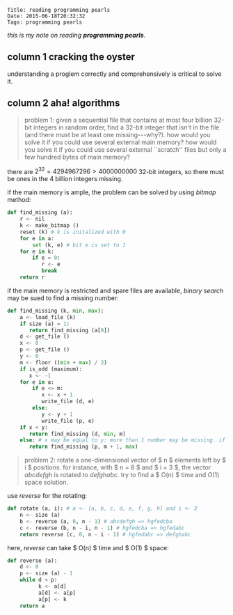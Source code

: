     Title: reading programming pearls
    Date: 2015-06-18T20:32:32
    Tags: programming pearls

_this is my note on reading  __programming pearls__._

<!-- more -->

## column 1 cracking the oyster

understanding a proglem correctly and comprehensively is critical to solve it.

## column 2 aha! algorithms

> problem 1: given a sequential file that contains at most four billion 32-bit integers in random order, find a 32-bit integer that isn't in the file (and there must be at least one missing---why?). how would you solve it if you could use several external main memory? how would you solve it if you could use several external ``scratch'' files but only a few hundred bytes of main memory?

there are $2 ^ 32 = 4294967296 > 4000000000$ 32-bit integers, so there must be ones in the 4 billion integers missing.

if the main memory is ample, the problem can be solved by using *bitmap* method:

```python
def find_missing (a):
	r <- nil
	k <- make_bitmap ()
	reset (k) # k is initalized with 0
	for e in a:
		set (k, e) # bit e is set to 1
	for e in k:
		if e = 0:
		   r <- e
		   break
	return r
```

if the main memory is restricted and spare files are available, *binary search* may be sued to find a missing number:

```python
def find_missing (k, min, max):
	a <- load_file (k)
	if size (a) = 1:
	   return find_missing (a[0])
	d <- get_file ()
	x <- 0
	p <- get_file ()
	y <- 0
	m <- floor ((min + max) / 2)
	if is_odd (maximum):
	   x <- -1
	for e in a:
		if e <= m:
		   x <- x + 1
		   write_file (d, e)
		else:
		   y <- y + 1
		   write_file (p, e)
	if x < y:
	   return find_missing (d, min, m)
	else: # x may be equal to y: more than 1 number may be missing. if so, choose any part.
	   return find_missing (p, m + 1, max)
```

> problem 2: rotate a one-dimensional vector of $ n $ elements left by $ i $ positions. for instance, with $ n = 8 $ and $ i = 3 $, the vector _abcdefgh_ is rotated to _defghabc_. try to find a $ O(n) $ time and $O(1)$ space solution.

use *reverse* for the rotating:

```python
def rotate (a, i): # a <- [a, b, c, d, e, f, g, h] and i <- 3
	n <- size (a)
	b <- reverse (a, 0, n - 1) # abcdefgh => hgfedcba
	c <- reverse (b, n - i, n - 1) # hgfedcba => hgfedabc
	return reverse (c, 0, n - i - 1) # hgfedabc => defghabc
```

here, _reverse_ can take $ O(n) $ time and $ O(1) $ space:

```python
def reverse (a):
	d <- 0
	p <- size (a) - 1
	while d < p:
		  k <- a[d]
		  a[d] <- a[p]
		  a[p] <- k
	return a
```
